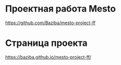 # Проектная работа Mesto
https://github.com/Baziba/mesto-project-ff

# Страница проекта
https://baziba.github.io/mesto-project-ff/